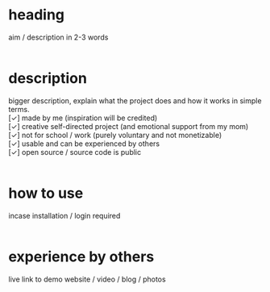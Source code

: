 # heading
aim / description in 2-3 words
<br><br>
# description
bigger description, explain what the project does and how it works in simple terms.
<br>
[✓] made by me (inspiration will be credited) <br>
[✓] creative self-directed project (and emotional support from my mom) <br>
[✓] not for school / work (purely voluntary and not monetizable) <br>
[✓] usable and can be experienced by others <br>
[✓] open source / source code is public
<br><br>
# how to use
incase installation / login required
<br><br>
# experience by others
live link to demo website / video / blog / photos

